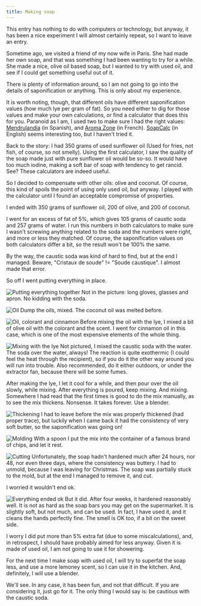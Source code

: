 ```yaml
---
title: Making soap
---
```


This entry has nothing to do with computers or technology, but anyway, it has
been a nice experiment I will almost certainly repeat, so I want to leave an
entry.

Sometime ago, we visited a friend of my now wife in Paris. She had made her own
soap, and that was something I had been wanting to try for a while. She made
a nice, olive oil based soap, but I wanted to try with used oil, and see if I
could get something useful out of it.

There is plenty of information around, so I am not going to go into the
details of saponification or anything. This is only about my experience.

It is worth noting, though, that different oils have different saponification
values (how much lye per gram of fat). So you need either to dig for those
values and make your own calculations, or find a calculator that does this
for you. Paranoid as I am, I used two to make sure I had the right values:
[Mendrulandia](http://calc.mendrulandia.es/?lg=es) (in Spanish),
and [Aroma Zone](https://www.aroma-zone.com/info/calculateur-de-saponification)
(in French). [SoapCalc](http://soapcalc.net/calc/SoapCalcWP.asp) (in English)
seems interesting too, but I haven't tried it.

Back to the story: I had 350 grams of used sunflower oil (Used for fries,
not fish, of course, so not smelly). Using the first calculator, I saw the
quality of the soap made just with pure sunflower oil would be so-so.
It would have too much iodine, making a soft bar of soap with tendency to get
rancid. See? These calculators are indeed useful.

So I decided to compensate with other oils: olive and coconut. Of course, this
kind of spoils the point of using only used oil, but anyway. I played with
the calculator until I found an acceptable compromise of properties.

I ended with 350 grams of sunflower oil, 200 of olive, and 200 of coconut.

I went for an excess of fat of 5%, which gives 105 grams of caustic soda and
257 grams of water. I run this numbers in both calculators to make sure I wasn't
screwing anything related to the soda and the numbers were right, and more or
less they matched. Of course, the saponification values on both calculators
differ a bit, so the result won't be 100% the same.

By the way, the caustic soda was kind of hard to find, but at the end
I managed. Beware, "Cristaux de soude" != "Soude caustique". I almost made
that error.

So off I went putting everything in place.

![Putting everything together]({{baseurl}}/img/2018-01-soap/01-preparation.jpg)
Not in the picture: long gloves, glasses and apron. No kidding with the soda.

![Oil]({{baseurl}}/img/2018-01-soap/02-oil.jpg)
Dump the oils, mixed. The coconut oil was melted before.

![Oil, colorant and cinnamon]({{baseurl}}/img/2018-01-soap/03-oilcolorant.jpg)
Before mixing the oil with the lye, I mixed a bit of olive oil with the colorant
and the scent. I went for cinnamon oil in this case, which is one of the most
expensive elements of the whole thing.

![Mixing with the lye]({{baseurl}}/img/2018-01-soap/04-oilandlye.jpg)
Not pictured, I mixed the caustic soda with the water. The soda over the water,
always! The reaction is quite exothermic (I could feel the heat through the
recipient), so if you do it the other way around you will run into trouble.
Also recommended, do it either outdoors, or under the extractor fan, because
there will be some fumes.

After making the lye, I let it cool for a while, and then pour over the oil
slowly, while mixing. After everything is poured, keep mixing. And mixing.
Somewhere I had read that the first times is good to do the mix manually, as
to see the mix thickens. Nonsense. It takes forever. Use a blender.

![Thickening]({{baseurl}}/img/2018-01-soap/05-mix.jpg)
I had to leave before the mix was properly thickened (had proper trace),
but luckily when I came back it had the consistency of very soft butter, so the
saponification was going on!

![Molding]({{baseurl}}/img/2018-01-soap/06-mold.jpg)
With a spoon I put the mix into the container of a famous brand of chips,
and let it rest.

![Cutting]({{baseurl}}/img/2018-01-soap/07-cut.jpg)
Unfortunately, the soap hadn't hardened much after 24 hours, nor 48, nor even
three days, where the consistency was buttery. I had to unmold, because I was
leaving for Christmas. The soap was partially stuck to the mold, but at the
end I managed to remove it, and cut.

I worried it wouldn't end ok.

![Everything ended ok]({{baseurl}}/img/2018-01-soap/08-matured.jpg)
But it did. After four weeks, it hardened reasonably well. It is not as hard
as the soap bars you may get on the supermarket. It is slightly soft,
but not much, and can be used. In fact, I have used it, and it cleans the hands
perfectly fine. The smell is OK too, if a bit on the sweet side.

I worry I did put more than 5% extra fat (due to some miscalculations),
and, in retrospect, I should have probably aimed for less anyway.
Given it is made of used oil, I am not going to use it for showering.

For the next time I make soap with used oil, I will try to superfat the soap
less, and use a more lemoney scent, so I can use it in the kitchen. And,
definitely, I will use a blender.

We'll see. In any case, it has been fun, and not that difficult. If you are
considering it, just go for it. The only thing I would say is: be cautious
with the caustic soda.
